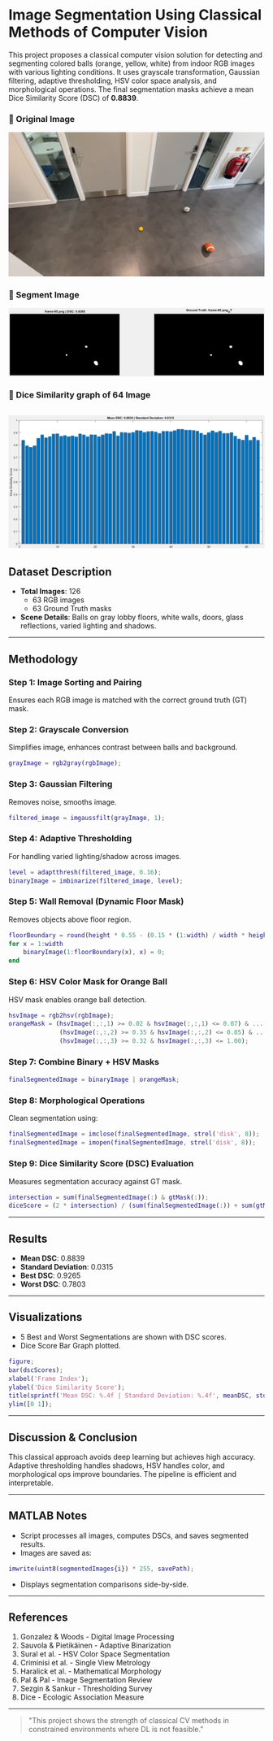 # Image Segmentation Using Classical Methods of Computer Vision
This project proposes a classical computer vision solution for detecting and segmenting colored balls (orange, yellow, white) from indoor RGB images with various lighting conditions. It uses grayscale transformation, Gaussian filtering, adaptive thresholding, HSV color space analysis, and morphological operations. The final segmentation masks achieve a mean Dice Similarity Score (DSC) of **0.8839**.

### 📸 Original Image
![Original](frame-95.png)

### 📸 Segment Image
![Original](best.png)

### 📸 Dice Similarity graph of 64 Image
![Original](barGraph.png)
---

## Dataset Description
- **Total Images**: 126
  - 63 RGB images
  - 63 Ground Truth masks
- **Scene Details**: Balls on gray lobby floors, white walls, doors, glass reflections, varied lighting and shadows.

---

## Methodology

### Step 1: Image Sorting and Pairing
Ensures each RGB image is matched with the correct ground truth (GT) mask.

### Step 2: Grayscale Conversion
Simplifies image, enhances contrast between balls and background.
```matlab
grayImage = rgb2gray(rgbImage);
```

### Step 3: Gaussian Filtering
Removes noise, smooths image.
```matlab
filtered_image = imgaussfilt(grayImage, 1);
```

### Step 4: Adaptive Thresholding
For handling varied lighting/shadow across images.
```matlab
level = adaptthresh(filtered_image, 0.16);
binaryImage = imbinarize(filtered_image, level);
```

### Step 5: Wall Removal (Dynamic Floor Mask)
Removes objects above floor region.
```matlab
floorBoundary = round(height * 0.55 - (0.15 * (1:width) / width * height));
for x = 1:width
    binaryImage(1:floorBoundary(x), x) = 0;
end
```

### Step 6: HSV Color Mask for Orange Ball
HSV mask enables orange ball detection.
```matlab
hsvImage = rgb2hsv(rgbImage);
orangeMask = (hsvImage(:,:,1) >= 0.02 & hsvImage(:,:,1) <= 0.07) & ...
              (hsvImage(:,:,2) >= 0.35 & hsvImage(:,:,2) <= 0.85) & ...
              (hsvImage(:,:,3) >= 0.32 & hsvImage(:,:,3) <= 1.00);
```

### Step 7: Combine Binary + HSV Masks
```matlab
finalSegmentedImage = binaryImage | orangeMask;
```

### Step 8: Morphological Operations
Clean segmentation using:
```matlab
finalSegmentedImage = imclose(finalSegmentedImage, strel('disk', 8));
finalSegmentedImage = imopen(finalSegmentedImage, strel('disk', 8));
```

### Step 9: Dice Similarity Score (DSC) Evaluation
Measures segmentation accuracy against GT mask.
```matlab
intersection = sum(finalSegmentedImage(:) & gtMask(:));
diceScore = (2 * intersection) / (sum(finalSegmentedImage(:)) + sum(gtMask(:)) + 1e-6);
```

---

## Results
- **Mean DSC**: 0.8839
- **Standard Deviation**: 0.0315
- **Best DSC**: 0.9265
- **Worst DSC**: 0.7803

---

## Visualizations
- 5 Best and Worst Segmentations are shown with DSC scores.
- Dice Score Bar Graph plotted.

```matlab
figure;
bar(dscScores);
xlabel('Frame Index');
ylabel('Dice Similarity Score');
title(sprintf('Mean DSC: %.4f | Standard Deviation: %.4f', meanDSC, stdDSC));
ylim([0 1]);
```

---

## Discussion & Conclusion
This classical approach avoids deep learning but achieves high accuracy. Adaptive thresholding handles shadows, HSV handles color, and morphological ops improve boundaries. The pipeline is efficient and interpretable.

---

## MATLAB Notes
- Script processes all images, computes DSCs, and saves segmented results.
- Images are saved as:
```matlab
imwrite(uint8(segmentedImages{i}) * 255, savePath);
```
- Displays segmentation comparisons side-by-side.

---

## References
1. Gonzalez & Woods - Digital Image Processing
2. Sauvola & Pietikäinen - Adaptive Binarization
3. Sural et al. - HSV Color Space Segmentation
4. Criminisi et al. - Single View Metrology
5. Haralick et al. - Mathematical Morphology
6. Pal & Pal - Image Segmentation Review
7. Sezgin & Sankur - Thresholding Survey
8. Dice - Ecologic Association Measure
---

> "This project shows the strength of classical CV methods in constrained environments where DL is not feasible."

